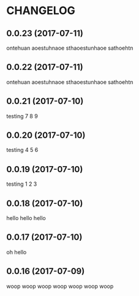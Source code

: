# CHANGELOG

## 0.0.23 (2017-07-11)

ontehuan
aoestuhnaoe
sthaoestunhaoe
sathoehtn


## 0.0.22 (2017-07-11)

ontehuan
aoestuhnaoe
sthaoestunhaoe
sathoehtn

## 0.0.21 (2017-07-10)

testing
7
8
9



## 0.0.20 (2017-07-10)

testing
4
5
6



## 0.0.19 (2017-07-10)

testing
1
2
3


## 0.0.18 (2017-07-10)

hello
hello
hello

## 0.0.17 (2017-07-10)

oh hello

## 0.0.16 (2017-07-09)

woop
woop
woop
woop
woop
woop
woop

